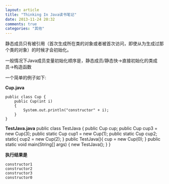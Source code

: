 ```yaml
---
layout: article
title: "Thinking In Java读书笔记"
date: 2013-11-24 20:32
comments: true
categories: "其他"
---
```


  静态成员只有被引用（首次生成所在类的对象或者被首次访问，即使从为生成过那个类的对象）的时候才会初始化。

  一般情况下Java成员变量初始化顺序是，静态成员/静态快->直接初始化的类成员->构造函数

  一个简单的例子如下:

<!-- more -->

  **Cup.java**

	public class Cup {
		public Cup(int i)
		{
			System.out.println("constructor" + i);
		}
	}


  **TestJava.java**
	public class TestJava {
		public Cup cup;
		public Cup cup3 = new Cup(3);
		public static Cup cup1 = new Cup(1);
		public static Cup cup2;
		static{
			cup2 = new Cup(2);
		}
		public TestJava(){
			cup = new Cup(0);
		}
		public static void main(String[] args) {
			new TestJava();
		}
	}

  **执行结果是**

	constructor1
	constructor2
	constructor3
	constructor0
